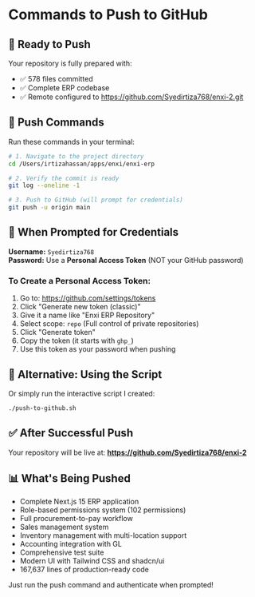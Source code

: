 # Commands to Push to GitHub

## 🎯 Ready to Push

Your repository is fully prepared with:
- ✅ 578 files committed
- ✅ Complete ERP codebase
- ✅ Remote configured to https://github.com/Syedirtiza768/enxi-2.git

## 🚀 Push Commands

Run these commands in your terminal:

```bash
# 1. Navigate to the project directory
cd /Users/irtizahassan/apps/enxi/enxi-erp

# 2. Verify the commit is ready
git log --oneline -1

# 3. Push to GitHub (will prompt for credentials)
git push -u origin main
```

## 🔑 When Prompted for Credentials

**Username:** `Syedirtiza768`  
**Password:** Use a **Personal Access Token** (NOT your GitHub password)

### To Create a Personal Access Token:

1. Go to: https://github.com/settings/tokens
2. Click "Generate new token (classic)"
3. Give it a name like "Enxi ERP Repository"
4. Select scope: `repo` (Full control of private repositories)
5. Click "Generate token"
6. Copy the token (it starts with `ghp_`)
7. Use this token as your password when pushing

## 🔄 Alternative: Using the Script

Or simply run the interactive script I created:

```bash
./push-to-github.sh
```

## ✅ After Successful Push

Your repository will be live at:
**https://github.com/Syedirtiza768/enxi-2**

## 📊 What's Being Pushed

- Complete Next.js 15 ERP application
- Role-based permissions system (102 permissions)
- Full procurement-to-pay workflow
- Sales management system
- Inventory management with multi-location support
- Accounting integration with GL
- Comprehensive test suite
- Modern UI with Tailwind CSS and shadcn/ui
- 167,637 lines of production-ready code

Just run the push command and authenticate when prompted!